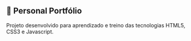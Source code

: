 ## 🚀 Personal Portfólio

Projeto desenvolvido para aprendizado e treino das tecnologias HTML5, CSS3 e Javascript.
